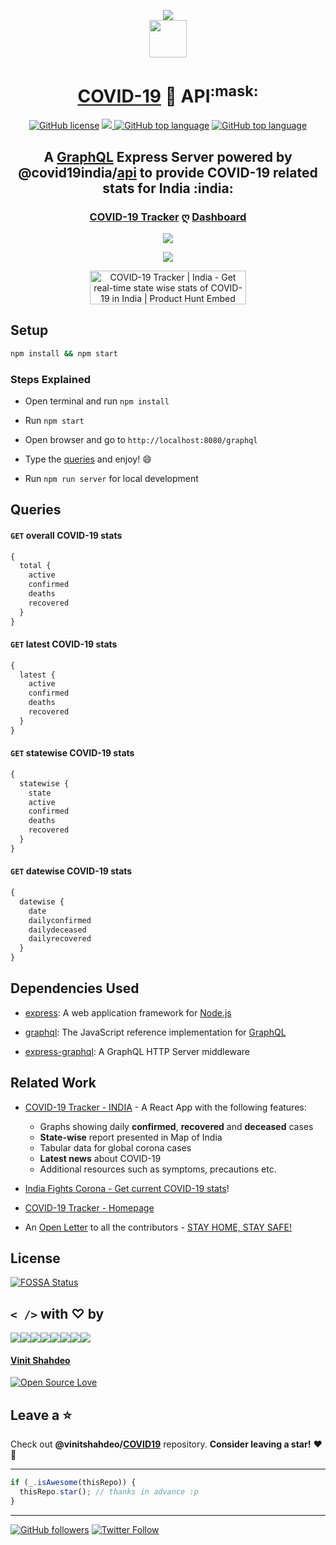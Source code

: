 <p align="center">
    <a href="https://graphql.org/"><img src="./graphql.png" /></a>
    <br>
    <a href="https://vinitshahdeo.github.io/COVID19/"><img
       src="https://thumbs.gfycat.com/AjarFloweryJumpingbean-size_restricted.gif" width="60" height="60" /></a>
 </p>
 <h1 align="center"> <a href="https://vinitshahdeo.github.io/COVID19/">COVID-19</a> 🦠 API<sup>:mask:</sup> </h1>
 <p align="center">
    <a href="https://github.com/vinitshahdeo/covid19api/blob/master/LICENSE">
    <img alt="GitHub license"
       src="https://img.shields.io/github/license/vinitshahdeo/covid19api?logo=github"
    ></a> 
    <a href="https://app.netlify.com/sites/indiafightscorona/deploys">
    <img
       src="https://api.netlify.com/api/v1/badges/fcfb9be7-e730-460c-8bcf-e35179e7bdcb/deploy-status" />
    </a> 
    <a href="https://github.com/NovelCOVID/awesome-novelcovid"><img alt="GitHub top language" src="https://awesome.re/mentioned-badge.svg"></a>
    <a href="https://github.com/vinitshahdeo/COVID19/"><img alt="GitHub top language" src="https://img.shields.io/github/languages/top/vinitshahdeo/covid19api?logo=javascript"></a>
 </p>
 <h2 align="center">A <a href="https://graphql.org/">GraphQL</a> Express Server powered by @covid19india/<a
    href="https://github.com/covid19india/api">api</a> to provide COVID-19 related stats for India :india: 
 </h2>
 <h3 align="center"><a href="http://corona-cases-india.netlify.com/">COVID-19 Tracker</a> ღ <a href="https://indiafightscorona.netlify.app/">Dashboard</a></h3>
 <p align="center">
    <a href="https://github.com/vinitshahdeo/COVID19/stargazers">
    <img src="https://img.shields.io/github/stars/vinitshahdeo/COVID19?label=LEAVE%20A%20Star%20on%20GitHub&logo=github&style=for-the-badge" />
    </a>
 </p>
 <p align="center">
    <a href="https://indiafightscorona.netlify.app/">
    <img src="./covid19-dashboard.png" />
    </a>
 </p>
 <p align="center">
    <a href="https://www.producthunt.com/posts/covid-19-tracker-india?utm_source=badge-featured&utm_medium=badge&utm_souce=badge-covid-19-tracker-india"
       target="_blank">
       <img
        src="https://api.producthunt.com/widgets/embed-image/v1/featured.svg?post_id=191600&theme=light"
        alt="COVID-19 Tracker | India - Get real-time state wise stats of COVID-19 in India | Product Hunt Embed"
        style="width: 250px; height: 54px;" width="250px" height="54px" 
       />
      </a>
 </p>

## Setup

```bash
npm install && npm start
```

### Steps Explained

- Open terminal and run `npm install`

- Run `npm start`

- Open browser and go to `http://localhost:8080/graphql`

- Type the [queries](#queries) and enjoy! :smile:

- Run `npm run server` for local development

## Queries

#### `GET` overall COVID-19 stats

```graphql
{
  total {
    active
    confirmed
    deaths
    recovered
  }
}
```

#### `GET` latest COVID-19 stats

```graphql
{
  latest {
    active
    confirmed
    deaths
    recovered
  }
}
```

#### `GET` statewise COVID-19 stats

```graphql
{
  statewise {
    state
    active
    confirmed
    deaths
    recovered
  }
}
```

#### `GET` datewise COVID-19 stats

```graphql
{
  datewise {
    date
    dailyconfirmed
    dailydeceased
    dailyrecovered
  }
}
```

## Dependencies Used

- [express](https://www.npmjs.com/package/express): A web application framework for [Node.js](https://nodejs.org/)

- [graphql](https://www.npmjs.com/package/graphql): The JavaScript reference implementation for [GraphQL](https://graphql.org/)

- [express-graphql](https://www.npmjs.com/package/express-graphql): A GraphQL HTTP Server middleware

## Related Work

- [COVID-19 Tracker - INDIA](http://corona-cases-india.netlify.com/) - A React App with the following features:

  - Graphs showing daily **confirmed**, **recovered** and **deceased** cases
  - **State-wise** report presented in Map of India
  - Tabular data for global corona cases
  - **Latest news** about COVID-19
  - Additional resources such as symptoms, precautions etc.

- [India Fights Corona - Get current COVID-19 stats](https://indiafightscorona.netlify.app/)!

- [COVID-19 Tracker - Homepage](https://vinitshahdeo.github.io/COVID19/)

- An [Open Letter](https://github.com/vinitshahdeo/Water-Monitoring-System/issues/236) to all the contributors - [STAY HOME, STAY SAFE!](https://github.com/vinitshahdeo/COVID19)

## License

[![FOSSA Status](https://app.fossa.com/api/projects/git%2Bgithub.com%2Fvinitshahdeo%2Fcovid19api.svg?type=large)](https://app.fossa.com/projects/git%2Bgithub.com%2Fvinitshahdeo%2Fcovid19api?ref=badge_large)

## `< />` with ♡ by

[![](https://sourcerer.io/fame/vinitshahdeo/vinitshahdeo/COVID19/images/0)](https://fayz.in/stories/s/1522/0/?ckt_id=ZGL1ZGVk&title=story_of_vinit_shahdeo)[![](https://sourcerer.io/fame/vinitshahdeo/vinitshahdeo/COVID19/images/1)](https://indiafightscorona.netlify.app/)[![](https://sourcerer.io/fame/vinitshahdeo/vinitshahdeo/COVID19/images/2)](https://github.com/vinitshahdeo/COVID19)[![](https://sourcerer.io/fame/vinitshahdeo/vinitshahdeo/COVID19/images/3)](https://www.linkedin.com/in/vinitshahdeo/)[![](https://sourcerer.io/fame/vinitshahdeo/vinitshahdeo/COVID19/images/4)](http://corona-cases-india.netlify.com/)[![](https://sourcerer.io/fame/vinitshahdeo/vinitshahdeo/COVID19/images/5)](http://corona-cases-india.netlify.com/)[![](https://sourcerer.io/fame/vinitshahdeo/vinitshahdeo/COVID19/images/6)](https://github.com/vinitshahdeo)[![](https://sourcerer.io/fame/vinitshahdeo/vinitshahdeo/COVID19/images/7)](https://fayz.in/stories/s/1522/0/?ckt_id=ZGL1ZGVk&title=story_of_vinit_shahdeo)

#### [Vinit Shahdeo](https://www.eatmy.news/2020/06/code-like-you-eat-i-mean-code-daily-as.html)

[![Open Source Love](https://badges.frapsoft.com/os/v2/open-source.svg?v=103)](https://github.com/vinitshahdeo)

## Leave a :star:

Check out **@vinitshahdeo/[COVID19](https://github.com/vinitshahdeo/COVID19)** repository. **Consider leaving a star!** :heart: :hugs:

---

```javascript
if (_.isAwesome(thisRepo)) {
  thisRepo.star(); // thanks in advance :p
}
```

---

[![GitHub followers](https://img.shields.io/github/followers/vinitshahdeo.svg?label=Follow%20@vinitshahdeo&style=social)](https://github.com/vinitshahdeo/) [![Twitter Follow](https://img.shields.io/twitter/follow/Vinit_Shahdeo?style=social)](https://twitter.com/Vinit_Shahdeo)
